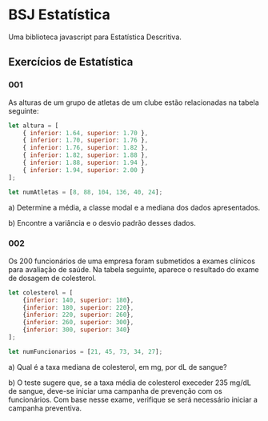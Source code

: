 # BSJ Estatística

Uma biblioteca javascript para Estatística Descritiva.

## Exercícios de Estatística

### 001

As alturas de um grupo de atletas de um clube estão relacionadas na tabela seguinte:

```js
let altura = [
	{ inferior: 1.64, superior: 1.70 },
	{ inferior: 1.70, superior: 1.76 },
	{ inferior: 1.76, superior: 1.82 },
	{ inferior: 1.82, superior: 1.88 },
	{ inferior: 1.88, superior: 1.94 },
	{ inferior: 1.94, superior: 2.00 }
];

let numAtletas = [8, 88, 104, 136, 40, 24];
```

a) Determine a média, a classe modal e a mediana dos dados apresentados.

b) Encontre a variância e o desvio padrão desses dados.

### 002

Os 200 funcionários de uma empresa foram submetidos a exames clínicos para avaliação de saúde. Na tabela seguinte, aparece o resultado do exame de dosagem de colesterol.

```js
let colesterol = [
	{inferior: 140, superior: 180},
	{inferior: 180, superior: 220},
	{inferior: 220, superior: 260},
	{inferior: 260, superior: 300},
	{inferior: 300, superior: 340}
];

let numFuncionarios = [21, 45, 73, 34, 27];
```

a) Qual é a taxa mediana de colesterol, em mg, por dL de sangue?

b) O teste sugere que, se a taxa média de colesterol execeder 235 mg/dL de sangue, deve-se iniciar uma campanha de prevenção com os funcionários. Com base nesse exame, verifique se será necessário iniciar a campanha preventiva.